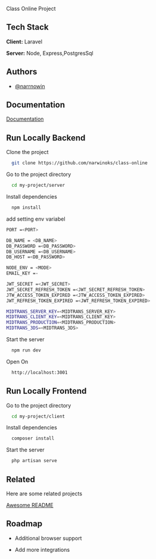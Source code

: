
Class Online Project 


## Tech Stack 

**Client:** Laravel

**Server:** Node, Express,PostgresSql




## Authors

- [@narrnowin](https://www.github.com/narnowinoks)


## Documentation

[Documentation](https://docs.google.com/document/d/1pbiAhfnekGSIcosceBN6lP_Ml2A3UeI889BeYHC29qE/edit)


## Run Locally Backend

Clone the project

```bash
  git clone https://github.com/narwinoks/class-online
```

Go to the project directory

```bash
  cd my-project/server
```

Install dependencies

```bash
  npm install
```
add setting env variabel

```bash
PORT =<PORT>

DB_NAME = <DB_NAME>
DB_PASSWORD =<DB_PASSWORD>
DB_USERNAME =<DB_USERNAME>
DB_HOST =<DB_PASSWORD>

NODE_ENV = <MODE>
EMAIL_KEY =-

JWT_SECRET =<JWT_SECRET>
JWT_SECRET_REFRESH_TOKEN =<JWT_SECRET_REFRESH_TOKEN>
JTW_ACCESS_TOKEN_EXPIRED =<JTW_ACCESS_TOKEN_EXPIRED>
JWT_REFRESH_TOKEN_EXPIRED =<JWT_REFRESH_TOKEN_EXPIRED>

MIDTRANS_SERVER_KEY=<MIDTRANS_SERVER_KEY>
MIDTRANS_CLIENT_KEY=<MIDTRANS_CLIENT_KEY>
MIDTRANS_PRODUCTION=<MIDTRANS_PRODUCTION>
MIDTRANS_3DS=<MIDTRANS_3DS>

```
Start the server

```bash
  npm run dev
```

Open On

```bash
  http://localhost:3001
```



## Run Locally Frontend
Go to the project directory

```bash
  cd my-project/client
```

Install dependencies

```bash
  composer install
```

Start the server

```bash
  php artisan serve
```



## Related

Here are some related projects

[Awesome README](https://github.com/matiassingers/awesome-readme)


## Roadmap

- Additional browser support

- Add more integrations


